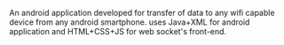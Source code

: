 An android application developed for transfer of data to any wifi capable device from any android smartphone. uses Java+XML for android application and HTML+CSS+JS for web socket's front-end.
